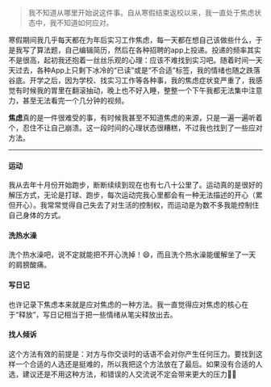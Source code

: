 > 我不知道从哪里开始说这件事。自从寒假结束返校以来，我一直处于焦虑状态中，我不知道如何应对。

寒假期间我几乎每天都在为年后实习工作焦虑，每一天都在想自己该做些什么，于是我写了算法题，自己编辑简历，然后在各种招聘的app上投递。投递的频率其实不是很高，起初我还抱着一丝丝乐观的心理：应该不难找到实习吧。随着时间一天天过去，各种App上只剩下冰冷的“已读”或是“不合适”标签，我的情绪也随之跌落谷底。开学之后，因为学校、找实习工作等各种事，我的焦虑症状变严重了，我感觉有时候我的胃里在翻滚抽动，晚上也不好入睡，整整一个下午我都无法集中注意力，甚至无法看完一个几分钟的视频。

**焦虑**真的是一件很难受的事，有时候我甚至不知道焦虑的来源，只是一遍一遍听着个，忍住不让自己崩溃。这一段时间的心理状态很糟糕，不过我也找到了一些应对方法。

***

#### 运动

我从去年十月份开始跑步，断断续续到现在也有七八十公里了。运动真的是很好的解压方式，无论是打球、跑步，每次运动完我心里都会有一种无法描述的开心（累但开心）。我常常觉得自己失去了对生活的控制权，而运动是为数不多我能控制住自己身体的方式。

#### 洗热水澡

洗个热水澡吧，说不定就能把不开心洗掉！😄，而且洗个热水澡能缓解坐了一天的肩膀酸痛。

#### 写日记

也许记录下焦虑本来就是应对焦虑的一种方法。我一直觉得应对焦虑的核心在于“释放”，写日记相当于把一些情绪从笔尖释放出去。

#### 找人倾诉

这个方法有效的前提是：对方与你交谈时的话语不会对你产生任何压力。要找到这样一个合适的人选还是挺难的，所以我把这个方法放在了最后。如果没有合适的人选，建议还是不用这种方法，和错误的人交流说不定会带来更大的压力😮‍💨

